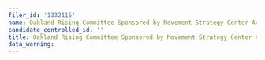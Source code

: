 ```yaml
---
filer_id: '1332115'
name: Oakland Rising Committee Sponsored by Movement Strategy Center Action Fund
candidate_controlled_id: ''
title: Oakland Rising Committee Sponsored by Movement Strategy Center Action Fund
data_warning: 
---
```

